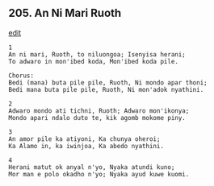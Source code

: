 
## 205.  An Ni Mari Ruoth
[edit](https://docs.google.com/document/d/1TC8onskOeH4Aa8NuIVWUM5BDR9ze25og/edit?mode=html)



    1
    An ni mari, Ruoth, to niluongoa; Isenyisa herani;
    To adwaro in mon'ibed koda, Mon'ibed koda pile.

    Chorus:
    Bedi (mana) buta pile pile, Ruoth, Ni mondo apar thoni;
    Bedi mana buta pile pile, Ruoth, Ni mon'adok nyathini.

    2
    Adwaro mondo ati tichni, Ruoth; Adwaro mon'ikonya;
    Mondo apari ndalo duto te, kik agomb mokome piny.

    3
    An amor pile ka atiyoni, Ka chunya oheroi;
    Ka Alamo in, ka iwinjoa, Ka abedo nyathini.

    4
    Herani matut ok anyal n'yo, Nyaka atundi kuno;
    Mor man e polo okadho n'yo; Nyaka ayud kuwe kuomi.

